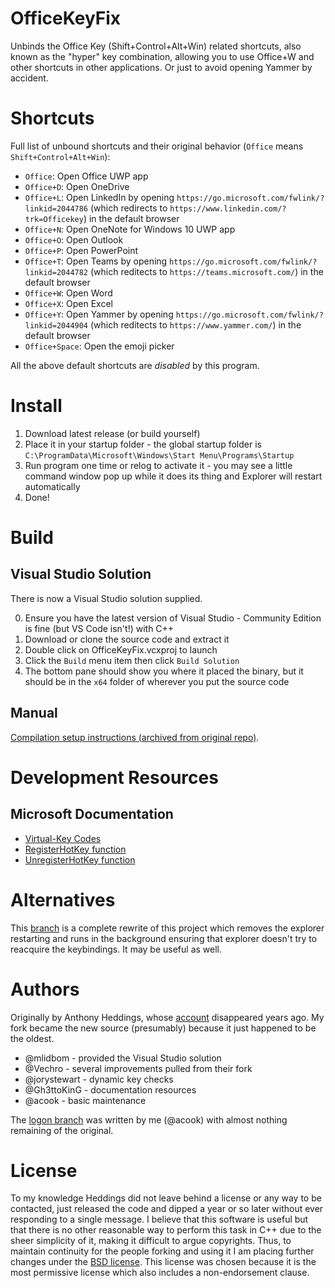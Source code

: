 # OfficeKeyFix

Unbinds the Office Key (Shift+Control+Alt+Win) related shortcuts, also known as the "hyper" key combination, allowing you to use Office+W and other shortcuts in other applications. Or just to avoid opening Yammer by accident.

# Shortcuts

Full list of unbound shortcuts and their original behavior (`Office` means `Shift+Control+Alt+Win`):

- `Office`: Open Office UWP app
- `Office+D`: Open OneDrive
- `Office+L`: Open LinkedIn by opening `https://go.microsoft.com/fwlink/?linkid=2044786` (which redirects to `https://www.linkedin.com/?trk=Officekey`) in the default browser
- `Office+N`: Open OneNote for Windows 10 UWP app
- `Office+O`: Open Outlook
- `Office+P`: Open PowerPoint
- `Office+T`: Open Teams by opening `https://go.microsoft.com/fwlink/?linkid=2044782` (which reditects to `https://teams.microsoft.com/`) in the default browser
- `Office+W`: Open Word
- `Office+X`: Open Excel
- `Office+Y`: Open Yammer by opening `https://go.microsoft.com/fwlink/?linkid=2044904` (which reditects to `https://www.yammer.com/`) in the default browser
- `Office+Space`: Open the emoji picker

All the above default shortcuts are *disabled* by this program.

# Install

1. Download latest release (or build yourself)
2. Place it in your startup folder - the global startup folder is `C:\ProgramData\Microsoft\Windows\Start Menu\Programs\Startup`
3. Run program one time or relog to activate it - you may see a little command window pop up while it does its thing and Explorer will restart automatically
4. Done!

# Build

## Visual Studio Solution

There is now a Visual Studio solution supplied.

0. Ensure you have the latest version of Visual Studio - Community Edition is fine (but VS Code isn't!) with C++
1. Download or clone the source code and extract it
2. Double click on OfficeKeyFix.vcxproj to launch
3. Click the `Build` menu item then click `Build Solution`
4. The bottom pane should show you where it placed the binary, but it should be in the `x64` folder of wherever you put the source code

## Manual

[Compilation setup instructions (archived from original repo)](https://web.archive.org/web/20201025005256/https://github.com/anthonyheddings/OfficeKeyFix/issues/1).

# Development Resources

## Microsoft Documentation

- [Virtual-Key Codes](https://docs.microsoft.com/en-us/windows/win32/inputdev/virtual-key-codes)
- [RegisterHotKey function](https://learn.microsoft.com/en-us/windows/win32/api/winuser/nf-winuser-registerhotkey)
- [UnregisterHotKey function](https://learn.microsoft.com/en-us/windows/win32/api/winuser/nf-winuser-unregisterhotkey)

# Alternatives

This [branch](https://github.com/acook/OfficeKeyFix/tree/logon) is a complete rewrite of this project which removes the explorer restarting and runs in the background ensuring that explorer doesn't try to reacquire the keybindings. It may be useful as well.

# Authors

Originally by Anthony Heddings, whose [account](https://archive.softwareheritage.org/browse/origin/directory/?origin_url=https://github.com/anthonyheddings/OfficeKeyFix) disappeared years ago. My fork became the new source (presumably) because it just happened to be the oldest.

- @mlidbom     - provided the Visual Studio solution
- @Vechro      - several improvements pulled from their fork
- @jorystewart - dynamic key checks
- @Gh3ttoKinG  - documentation resources
- @acook       - basic maintenance 

The [logon branch](https://github.com/acook/OfficeKeyFix/tree/logon) was written by me (@acook) with almost nothing remaining of the original.

# License

To my knowledge Heddings did not leave behind a license or any way to be contacted, just released the code and dipped a year or so later without ever responding to a single message.
I believe that this software is useful but that there is no other reasonable way to perform this task in C++ due to the sheer simplicity of it, making it difficult to argue copyrights.
Thus, to maintain continuity for the people forking and using it I am placing further changes under the [BSD license](https://opensource.org/license/bsd-3-clause).
This license was chosen because it is the most permissive license which also includes a non-endorsement clause.
